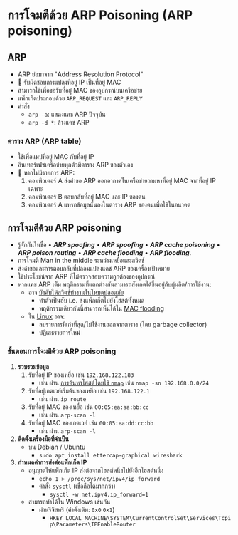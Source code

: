 
# การโจมตีด้วย ARP Poisoning (ARP poisoning)

## ARP

- ARP ย่อมาจาก "Address Resolution Protocol"
- 📝 รับผิดชอบการแปลงที่อยู่ IP เป็นที่อยู่ MAC
- สามารถใช้เพื่อขอรับที่อยู่ MAC ของอุปกรณ์บนเครือข่าย
- แพ็กเก็ตประกอบด้วย `ARP_REQUEST` และ `ARP_REPLY`
- คำสั่ง
  - `arp -a`: แสดงแคช ARP ปัจจุบัน
  - `arp -d *`: ล้างแคช ARP

### ตาราง ARP (ARP table)

- ใช้เพื่อแมปที่อยู่ MAC กับที่อยู่ IP
- อินเทอร์เฟซเครือข่ายทุกตัวมีตาราง ARP ของตัวเอง
- 📝 หากไม่มีรายการ ARP:
  1. คอมพิวเตอร์ A ส่งคำขอ ARP ออกอากาศในเครือข่ายถามหาที่อยู่ MAC จากที่อยู่ IP เฉพาะ
  2. คอมพิวเตอร์ B ตอบกลับที่อยู่ MAC และ IP ของตน
  3. คอมพิวเตอร์ A แทรกข้อมูลนั้นลงในตาราง ARP ของตนเพื่อใช้ในอนาคต

## การโจมตีด้วย ARP poisoning

- รู้จักกันในชื่อ • ***ARP spoofing*** • ***ARP spoofing*** • ***ARP cache poisoning*** • ***ARP poison routing*** • ***ARP cache flooding*** • ***ARP flooding***.
- การโจมตี Man in the middle ระหว่างเหยื่อและสวิตช์
- ส่งคำขอและการตอบกลับที่ปลอมแปลงแคช ARP ของเครื่องเป้าหมาย
- ใช้ประโยชน์จาก ARP ที่ไม่ตรวจสอบความถูกต้องของอุปกรณ์
- หากแคช ARP เต็ม พฤติกรรมที่แตกต่างกันสามารถสังเกตได้ขึ้นอยู่กับผู้ผลิต/การใช้งาน:
  - อาจ [บังคับให้สวิตช์ทำงานในโหมดปลอดภัย](https://www.trendmicro.com/vinfo/se/threat-encyclopedia/archive/security-advisories/arp%20flooding%20attack)
    - ทำตัวเป็นฮับ i.e. ส่งแพ็กเก็ตไปยังโฮสต์ทั้งหมด
    - พฤติกรรมเดียวกันนี้สามารถเห็นได้ใน [MAC flooding](./sniffing-attacks-overview.md#mac-flooding-attack)
  - ใน [Linux](https://git.kernel.org/pub/scm/linux/kernel/git/torvalds/linux.git/tree/net/core/neighbour.c#n388) อาจ:
    - ลบรายการที่เก่าที่สุด/ไม่ใช้งานออกจากตาราง (โดย garbage collector)
    - ปฏิเสธรายการใหม่

### ขั้นตอนการโจมตีด้วย ARP poisoning

1. **รวบรวมข้อมูล**
   1. รับที่อยู่ IP ของเหยื่อ เช่น `192.168.122.183`
      - เช่น ผ่าน [การค้นหาโฮสต์โดยใช้ `nmap`](./../03-scanning-networks/scanning-tools.md#-p-ping-host-discovery-options) เช่น `nmap -sn 192.168.0.0/24`
   2. รับที่อยู่เกตเวย์เริ่มต้นของเหยื่อ เช่น `192.168.122.1`
      - เช่น ผ่าน `ip route`
   3. รับที่อยู่ MAC ของเหยื่อ เช่น `00:05:ea:aa:bb:cc`
      - เช่น ผ่าน `arp-scan -l`
   4. รับที่อยู่ MAC ของเกตเวย์ เช่น `00:05:ea:dd:cc:bb`
      - เช่น ผ่าน `arp-scan -l`
2. **ติดตั้งเครื่องมือที่จำเป็น**
   - บน Debian / Ubuntu
     - `sudo apt install ettercap-graphical wireshark`
3. **กำหนดค่าการส่งต่อแพ็กเก็ต IP**
   - อนุญาตให้แพ็กเก็ต IP ส่งต่อจากโฮสต์หนึ่งไปยังอีกโฮสต์หนึ่ง
     - `echo 1 > /proc/sys/net/ipv4/ip_forward`
     - คำสั่ง `sysctl` (เชื่อถือได้มากกว่า)
       - `sysctl -w net.ipv4.ip_forward=1`
   - สามารถทำได้ใน Windows เช่นกัน
     - ผ่านรีจิสทรี (ค่าดั้งเดิม: `0x0` `0x1`)
       - `HKEY_LOCAL_MACHINE\SYSTEM\CurrentControlSet\Services\Tcpip\Parameters\IPEnableRouter`
